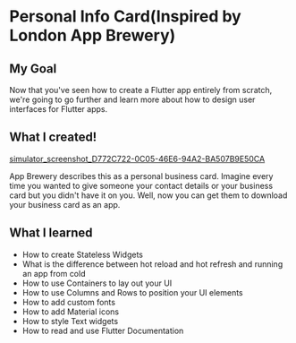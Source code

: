 # Personal Info Card(Inspired by London App Brewery)

## My Goal

Now that you've seen how to create a Flutter app entirely from scratch, we're going to go further and learn more about how to design user interfaces for Flutter apps.

## What I created!
[simulator_screenshot_D772C722-0C05-46E6-94A2-BA507B9E50CA](https://user-images.githubusercontent.com/48158486/192165973-e12d5fe0-b161-43d4-ad48-20b5e37b466e.png)


App Brewery describes this as a personal business card. Imagine every time you wanted to give someone your contact details or your business card but you didn't have it on you. Well, now you can get them to download your business card as an app.

## What I learned

* How to create Stateless Widgets
* What is the difference between hot reload and hot refresh and running an app from cold
* How to use Containers to lay out your UI
* How to use Columns and Rows to position your UI elements
* How to add custom fonts
* How to add Material icons
* How to style Text widgets
* How to read and use Flutter Documentation


